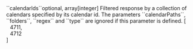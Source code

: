 <tr><td>``calendarIds``</td><td>optional, array[integer]</td>
<td>Filtered response by a collection of calendars specified by its calendar id.
The parameters ``calendarPaths``, ``folders``, ``regex`` and ``type`` are ignored if this parameter is defined.</td>
<td> [
  <div style="padding-left:10px;">4711,</div>
  <div style="padding-left:10px;">4712</div>
  ]</td>
<td></td>
</tr>
